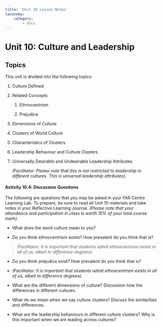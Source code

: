 ```yaml
---
title: 'Unit 10 Lesson Notes'
taxonomy:
    category:
        - docs
---
```


Unit 10: Culture and Leadership
===============================

Topics
------

This unit is divided into the following topics:

1.  Culture Defined

2.  Related Concepts

    1.  Ethnocentrism

    2.  Prejudice

3.  Dimensions of Culture

4.  Clusters of World Culture

5.  Characteristics of Clusters

6.  Leadership Behaviour and Culture Clusters

7.  Universally Desirable and Undesirable Leadership Attributes.

    *(Facilitator: Please note that this is not restricted to leadership in
    different cultures. This is universal leadership attributes).*

#### Activity 10.4: Discussion Questions

The following are questions that you may be asked in your FAR Centre Learning
Lab. To prepare, be sure to read all Unit 10 materials and take notes in your
Reflective Learning Journal. *(Please note that your attendance and
participation in class is worth 10% of your total course mark).*

-   What does the word culture mean to you?

-   Do you think ethnocentrism exists? How prevalent do you think that is?

>   *(Facilitator: It is important that students admit ethnocentrism exists in
>   all of us, albeit to difference degrees).*

-   Do you think prejudice exist? How prevalent do you think that is?

-   *(Facilitator: It is important that students admit ethnocentrism exists in
    all of us, albeit to difference degrees).*

-   What are the different dimensions of culture? Discussion how the differences
    in different cultures.

-   What do we mean when we say culture clusters? Discuss the similarities and
    differences.

-   What are the leadership behaviours in different culture clusters? Why is
    this important when we are leading across cultures?
